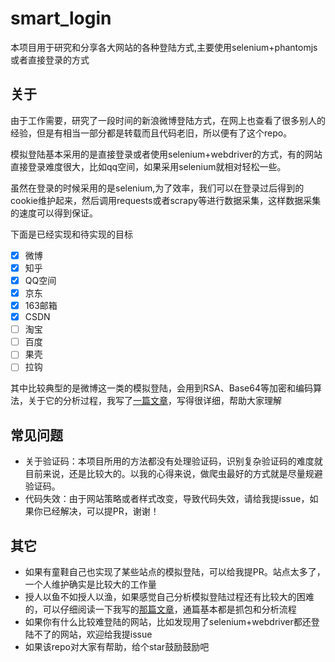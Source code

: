 # smart_login
本项目用于研究和分享各大网站的各种登陆方式,主要使用selenium+phantomjs或者直接登录的方式


## 关于

由于工作需要，研究了一段时间的新浪微博登陆方式，在网上也查看了很多别人的经验，但是有相当一部分都是转载而且代码老旧，所以便有了这个repo。

模拟登陆基本采用的是直接登录或者使用selenium+webdriver的方式，有的网站直接登录难度很大，比如qq空间，如果采用selenium就相对轻松一些。

虽然在登录的时候采用的是selenium,为了效率，我们可以在登录过后得到的cookie维护起来，然后调用requests或者scrapy等进行数据采集，这样数据采集的速度可以得到保证。

下面是已经实现和待实现的目标

- [x] 微博
- [x] 知乎
- [x] QQ空间
- [x] 京东
- [x] 163邮箱
- [x] CSDN
- [ ] 淘宝
- [ ] 百度
- [ ] 果壳
- [ ] 拉钩

其中比较典型的是微博这一类的模拟登陆，会用到RSA、Base64等加密和编码算法，关于它的分析过程，我写了[一篇文章](http://www.jianshu.com/p/816594c83c74)，写得很详细，帮助大家理解

## 常见问题

- 关于验证码：本项目所用的方法都没有处理验证码，识别复杂验证码的难度就目前来说，还是比较大的。以我的心得来说，做爬虫最好的方式就是尽量规避验证码。
- 代码失效：由于网站策略或者样式改变，导致代码失效，请给我提issue，如果你已经解决，可以提PR，谢谢！

## 其它

- 如果有童鞋自己也实现了某些站点的模拟登陆，可以给我提PR。站点太多了，一个人维护确实是比较大的工作量
- 授人以鱼不如授人以渔，如果感觉自己分析模拟登陆过程还有比较大的困难的，可以仔细阅读一下我写的[那篇文章](http://www.jianshu.com/p/816594c83c74)，通篇基本都是抓包和分析流程
- 如果你有什么比较难登陆的网站，比如发现用了selenium+webdriver都还登陆不了的网站，欢迎给我提issue
- 如果该repo对大家有帮助，给个star鼓励鼓励吧